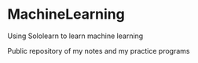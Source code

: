 # MachineLearning

Using Sololearn to learn machine learning

Public repository of my notes and my practice programs
